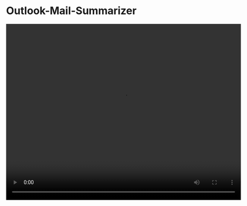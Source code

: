 # Outlook-Mail-Summarizer
<video width="640" height="480" controls>
  <source src="screencast.webm" type="video/webm">
  Your browser does not support the video tag.
</video>
